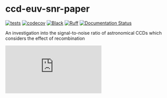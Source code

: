 # ccd-euv-snr-paper

[![tests](https://github.com/byrdie/ccd-euv-snr-paper/actions/workflows/tests.yml/badge.svg)](https://github.com/byrdie/ccd-euv-snr-paper/actions/workflows/tests.yml)
[![codecov](https://codecov.io/gh/byrdie/ccd-euv-snr-paper/graph/badge.svg?token=tBcex8q72g)](https://codecov.io/gh/byrdie/ccd-euv-snr-paper)
[![Black](https://github.com/byrdie/ccd-euv-snr-paper/actions/workflows/black.yml/badge.svg)](https://github.com/byrdie/ccd-euv-snr-paper/actions/workflows/black.yml)
[![Ruff](https://github.com/byrdie/ccd-euv-snr-paper/actions/workflows/ruff.yml/badge.svg)](https://github.com/byrdie/ccd-euv-snr-paper/actions/workflows/ruff.yml)
[![Documentation Status](https://readthedocs.org/projects/ccd-euv-snr/badge/?version=latest)](https://ccd-euv-snr.readthedocs.io/en/latest/?badge=latest)

An investigation into the signal-to-noise ratio of astronomical CCDs which considers the effect of recombination

<embed src="https://ccd-euv-snr.readthedocs.io/_/downloads/en/latest/pdf/ccd-euv-snr-readthedocs-io-en-latest.pdf" type="application/pdf">
